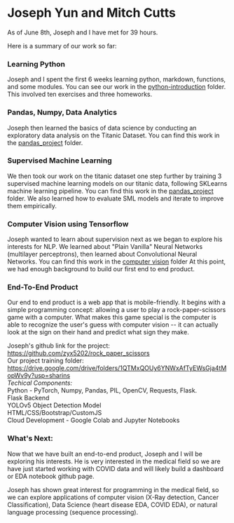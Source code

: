 # Joseph Yun and Mitch Cutts

As of June 8th, Joseph and I have met for 39 hours.

Here is a summary of our work so far:

### Learning Python

Joseph and I spent the first 6 weeks learning python, markdown, functions, and some modules. You can see our work in the [python-introduction](./python-introduction) folder. This involved ten exercises and three homeworks. 

### Pandas, Numpy, Data Analytics
Joseph then learned the basics of data science by conducting an exploratory data analysis on the Titanic Dataset. You can find this work in the [pandas_project](./pandas-project) folder.

### Supervised Machine Learning
We then took our work on the titanic dataset one step further by training 3 supervised machine learning models on our titanic data, following SKLearns machine learning pipeline. You can find this work in the [pandas_project](./pandas-project) folder. We also learned how to evaluate SML models and iterate to improve them empirically.

### Computer Vision using Tensorflow
Joseph wanted to learn about supervision next as we began to explore his interests for NLP. We learned about "Plain Vanilla" Neural Networks (multilayer perceptrons), then learned about Convolutional Neural Networks. You can find this work in the [computer vision](./Computer_Vision) folder  At this point, we had enough background to build our first end to end product.

### End-To-End Product
Our end to end product is a web app that is mobile-friendly. It begins with a simple programming concept: allowing a user to play a rock-paper-scissors game with a computer. What makes this game special is the computer is able to recognize the user's guess with computer vision -- it can actually look at the sign on their hand and predict what sign they make. 

Joseph's github link for the project: https://github.com/zyx5202/rock_paper_scissors <br>
Our project training folder: https://drive.google.com/drive/folders/1QTMxQOUy6YNWxAfTyEWsGja4tMopWv9y?usp=sharins <br>
*Techical Components:* <br>
Python - PyTorch, Numpy, Pandas, PIL, OpenCV, Requests, Flask. <br>
Flask Backend <br>
YOLOv5 Object Detection Model <br>
HTML/CSS/Bootstrap/CustomJS <br>
Cloud Development - Google Colab and Jupyter Notebooks <br>

### What's Next:
Now that we have built an end-to-end product, Joseph and I will be exploring his interests. He is very interested in the medical field so we are have just started working with COVID data and will likely build a dashboard or EDA notebook github page.  <br>

Joseph has shown great interest for programming in the medical field, so we can explore applications of computer vision (X-Ray detection, Cancer Classification), Data Science (heart disease EDA, COVID EDA), or natural language processing (sequence processing). 
